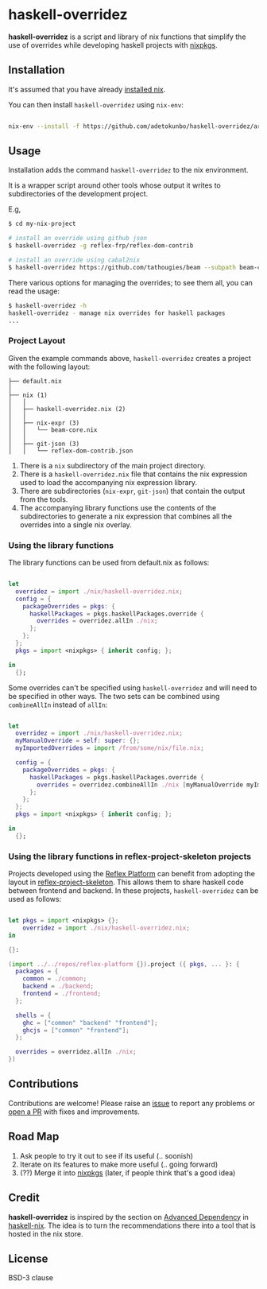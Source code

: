 # haskell-overridez

__haskell-overridez__ is a script and library of nix functions that simplify the use of overrides while developing haskell projects with [nixpkgs](https://github.com/NixOS/nixpkgs).


## Installation

It's assumed that you have already [installed nix](https://nixos.wiki/wiki/Nix_Installation_Guide).

You can then install `haskell-overridez` using `nix-env`:

```bash

nix-env --install -f https://github.com/adetokunbo/haskell-overridez/archive/master.tar.gz

```

## Usage

Installation adds the command `haskell-overridez` to the nix environment.

It is a wrapper script around other tools whose output it writes to subdirectories of the development project.

E.g,

```bash
$ cd my-nix-project

# install an override using github json
$ haskell-overridez -g reflex-frp/reflex-dom-contrib

# install an override using cabal2nix
$ haskell-overridez https://github.com/tathougies/beam --subpath beam-core
```

There various options for managing the overrides; to see them all, you can read the usage:

```bash
$ haskell-overridez -h
haskell-overridez - manage nix overrides for haskell packages
...

```

### Project Layout

Given the example commands above, `haskell-overridez` creates a project with the following layout:

```
├── default.nix
│
├── nix (1)
│   │
│   ├── haskell-overridez.nix (2)
│   │
│   ├── nix-expr (3)
│   │   └── beam-core.nix
│   │
│   ├── git-json (3)
│   │   └── reflex-dom-contrib.json
```

 1. There is a `nix` subdirectory of the main project directory.
 2. There is a `haskell-overridez.nix` file that contains the nix expression used to load the accompanying nix expression library.
 3. There are subdirectories (`nix-expr`, `git-json`) that contain the output from the tools.
 4. The accompanying library functions use the contents of the subdirectories to generate a nix expression that combines all the overrides into a single nix overlay.

### Using the library functions

The library functions can be used from default.nix as follows:

```nix

let
  overridez = import ./nix/haskell-overridez.nix;
  config = {
    packageOverrides = pkgs: {
      haskellPackages = pkgs.haskellPackages.override {
        overrides = overridez.allIn ./nix;
      };
    };
  };
  pkgs = import <nixpkgs> { inherit config; };

in
  {};

```

Some overrides can't be specified using `haskell-overridez` and will need to be specified in other ways.  The two sets can be combined using `combineAllIn` instead of `allIn`:

```nix

let
  overridez = import ./nix/haskell-overridez.nix;
  myManualOverride = self: super: {};
  myImportedOverrides = import /from/some/nix/file.nix;

  config = {
    packageOverrides = pkgs: {
      haskellPackages = pkgs.haskellPackages.override {
        overrides = overridez.combineAllIn ./nix [myManualOverride myImportedOverrides];
      };
    };
  };
  pkgs = import <nixpkgs> { inherit config; };

in
  {};


```

### Using the library functions in reflex-project-skeleton projects

Projects developed using the [Reflex Platform](https://github.com/reflex-frp/reflex-platform) can benefit from adopting the layout in
[reflex-project-skeleton](https://github.com/ElvishJerricco/reflex-project-skeleton).  This allows them to share
haskell code between frontend and backend.  In these projects, `haskell-overridez` can be used as follows:

```nix

let pkgs = import <nixpkgs> {};
    overridez = import ./nix/haskell-overridez.nix;
in

{}:

(import ../../repos/reflex-platform {}).project ({ pkgs, ... }: {
  packages = {
    common = ./common;
    backend = ./backend;
    frontend = ./frontend;
  };

  shells = {
    ghc = ["common" "backend" "frontend"];
    ghcjs = ["common" "frontend"];
  };

  overrides = overridez.allIn ./nix;
})

```

## Contributions

Contributions are welcome! Please raise an [issue](https://github.com/adetokunbo/haskell-overridez/issues) to report any problems or [open a PR](https://github.com/adetokunbo/haskell-overridez/pulls) with fixes and improvements.

## Road Map

  1. Ask people to try it out to see if its useful (.. soonish)
  2. Iterate on its features to make more useful (.. going forward)
  3. (??) Merge it into [nixpkgs](https://github.com/NixOS/nixpkgs) (later, if people think that's a good idea)

## Credit

__haskell-overridez__ is inspired by the section on [Advanced Dependency](https://github.com/Gabriel439/haskell-nix/tree/master/project4) in [haskell-nix](https://github.com/Gabriel439/haskell-nix).
The idea is to turn the recommendations there into a tool that is hosted in the nix store.

## License
BSD-3 clause
